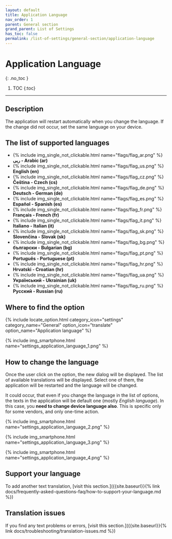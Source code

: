 ```yaml
---
layout: default
title: Application Language
nav_order: 1
parent: General section
grand_parent: List of Settings
has_toc: false
permalink: /list-of-settings/general-section/application-language
---
```


# Application Language
{: .no_toc }

1. TOC
{:toc}

---

## Description
The application will restart automatically when you change the language. If the change did not occur, set the same language on your device.

## The list of supported languages
- {% include img_single_not_clickable.html name="flags/flag_ar.png" %} **ربى - Arabic (ar)**
- {% include img_single_not_clickable.html name="flags/flag_us.png" %} **English (en)** 
- {% include img_single_not_clickable.html name="flags/flag_cz.png" %} **Čeština - Czech (cs)**
- {% include img_single_not_clickable.html name="flags/flag_de.png" %} **Deutsch - German (de)**
- {% include img_single_not_clickable.html name="flags/flag_es.png" %} **Español - Spanish (es)**
- {% include img_single_not_clickable.html name="flags/flag_fr.png" %} **Français - French (fr)**
- {% include img_single_not_clickable.html name="flags/flag_it.png" %} **Italiano - Italian (it)**
- {% include img_single_not_clickable.html name="flags/flag_sk.png" %} **Slovenčina - Slovak (sk)**
- {% include img_single_not_clickable.html name="flags/flag_bg.png" %} **български - Bulgarian (bg)**
- {% include img_single_not_clickable.html name="flags/flag_pt.png" %} **Português - Portuguese (pt)**
- {% include img_single_not_clickable.html name="flags/flag_hr.png" %} **Hrvatski - Croatian (hr)**
- {% include img_single_not_clickable.html name="flags/flag_ua.png" %} **Український - Ukrainian (uk)**
- {% include img_single_not_clickable.html name="flags/flag_ru.png" %} **Русский - Russian (ru)**

## Where to find the option
{% include locate_option.html category_icon="settings" category_name="General" option_icon="translate" option_name="Application language" %}

{% include img_smartphone.html name="settings_application_language_1.png" %}

## How to change the language
Once the user click on the option, the new dialog will be displayed. The list of available translations will be displayed. Select one of them, the application will be restarted and the language will be changed.

<span class="text-red-200">It could occur, that even if you change the language in the list of options, the texts in the application will be default one (mostly _English language_). In this case, you **need to change device language also**. This is specific only for some vendors, and only one-time action.</span>

{% include img_smartphone.html name="settings_application_language_2.png" %}

{% include img_smartphone.html name="settings_application_language_3.png" %}

{% include img_smartphone.html name="settings_application_language_4.png" %}

## Support your language
To add another text translation, [visit this section.]({{site.baseurl}}{% link docs/frequently-asked-questions-faq/how-to-support-your-language.md %})

## Translation issues
If you find any text problems or errors, [visit this section.]({{site.baseurl}}{% link docs/troubleshooting/translation-issues.md %})